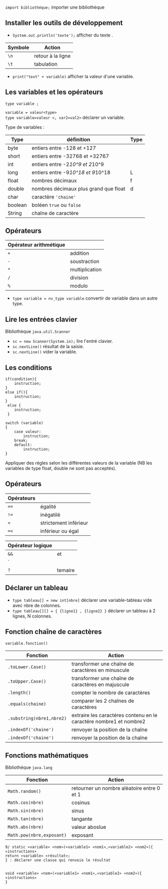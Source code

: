 `import bibliothéque;` importer une bibliothèque 

## Installer les outils de développement

* `System.out.println('texte');` afficher du texte . 

| Symbole | Action |
|---|---|
| `\n` | retour à la ligne | 
| `\t` | tabulation |

* `print("text" + variable)` afficher la valeur d'une variable.
 
 ## Les variables et les opérateurs

```
type variable ;
``` 

`variable = valeur<type>`  
`type variable=valeur <, var2=val2>`
déclarer un variable.

Type de variables :

| Type | définition | Type |
|---|---|---|
| byte | entiers entre -128 et +127 | |
| short | entiers entre -32768 et +32767 | |
| int | entiers entre -2*10^9 et 2*10^9 | |
| long | entiers entre -9*10^18 et 9*10^18 | L |
| float |  nombres décimaux | f |
| double | nombres décimaux plus grand que float | d |
| char | caractère `'chaine'` | |
| boolean | boléen `true` ou `false` | |
| String | chaîne de caractère |

## Opérateurs

| Opérateur arithmétique | |
|---|---|
| `+` | addition |
| `-` | soustraction |
| `*` | multiplication |
| `/` | division |
| `%` | modulo |

* `type variable = nv_type variable` convertir de variable dans un autre type. 
						
## Lire les entrées clavier 

 Bibliothèque `java.util.Scanner` 

* `sc = new Scanner(System.in);` lire l'entré clavier.
* `sc.nextLine()` résultat de la saisie.
* `sc.nextLine()` vider la variable.

## Les conditions

```
if(condition){
	instruction;
}
else if(){
	instruction;
}
 else {
	instruction; 
 }
```
 
```
switch (variable)
{
	case valeur: 
		instruction;
	break;
	default:
		instruction;
}
```

Appliquer des régles selon les différentes valeurs de la variable (NB les variables de type float, double ne sont pas acceptés).

## Opérateurs
 
| Opérateurs | |
|---|---|
| `==` | égalité |
| `!=` | inégatilé |
| `<` | strictement inférieur |
| `=<` | inférieur ou égal |

| Opérateur logique | |
|---|---|
| `&&` | et|
| `||` | ou |
| `?` | temaire |

## Déclarer un tableau

* `type tableau[] = new int[nbre]` déclarer une variable-tableau vide avec nbre de colonnes.
* `type tableau[][] = { {ligne1} , {ligne2} }` déclarer un tableau à 2 lignes, N colonnes.

## Fonction chaîne de caractères
```
variable.fonction()
```

| Fonction | Action |
|---|---|
| `.toLower.Case()` | transformer une chaîne de caractères en minuscule |
| `.toUpper.Case()` | transformer une chaîne de caractères en majuscule |
| `.length()` | compter le nombre de caractères |
| `.equals(chaine)` | comparer les 2 chaînes de caractéres |
| `.substring(nbre1,nbre2)` | extraire les caractéres contenu en le caractére nombre1 et nombre2 |
| `.indexOf('chaine')` | renvoyer la position de la chaîne |
| `.indexOf('chaine')` | renvoyer la position de la chaîne |

## Fonctions mathématiques

Bibliothéque `java.lang`

| Fonction | Action |
|---|---|
| `Math.random()` | retourner un nombre alèatoire entre 0 et 1 |
| `Math.cos(nbre)` | cosinus |
| `Math.sin(nbre)` | sinus |
| `Math.tan(nbre)` | tangante |
| `Math.abs(nbre)` | valeur aboslue |
| `Math.pow(nbre,exposant)` | exposant |

```
9/ static «variable» «nom»(«variable1» «nom1»,«variable2» «nom2»){
«instructions»
return «variable» «résultat»;
} : déclarer une classe qui renvoie le résultat 


void «variable» «nom»(«variable1» «nom1»,«variable2» «nom2»){
«instructions»
}
```